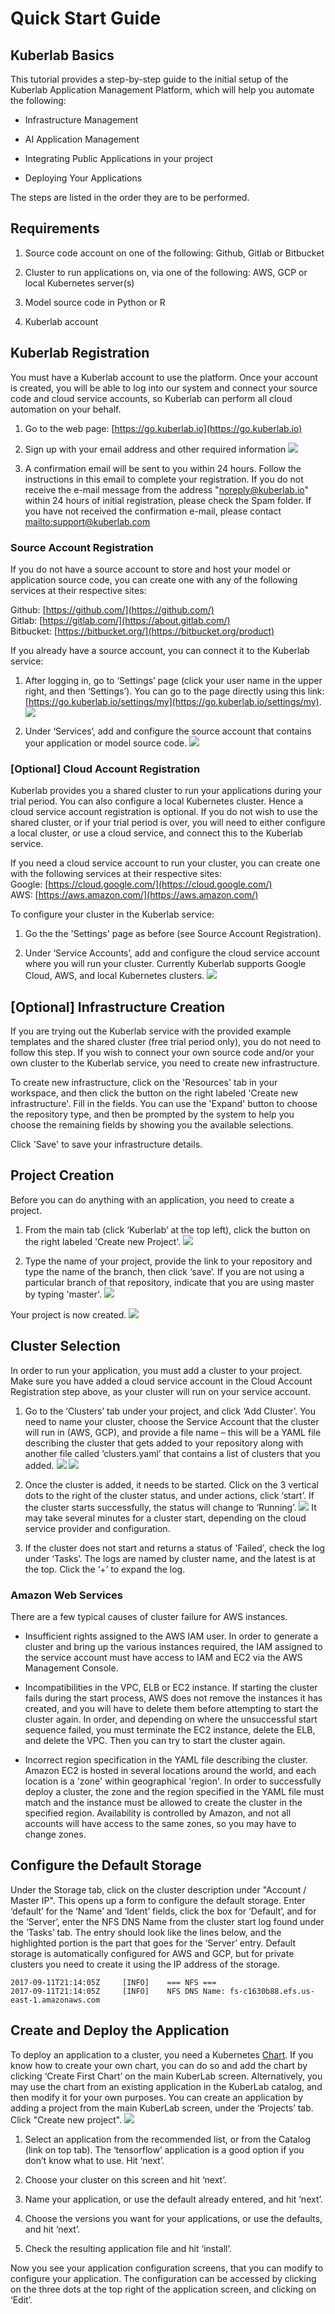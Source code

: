 # Quick Start Guide

## Kuberlab Basics

This tutorial provides a step-by-step guide to the initial setup of the Kuberlab Application Management Platform, which will help you automate the following:

* Infrastructure Management

* AI Application Management

* Integrating Public Applications in your project

* Deploying Your Applications

The steps are listed in the order they are to be performed.

## Requirements

1. Source code account on one of the following: Github, Gitlab or Bitbucket

2. Cluster to run applications on, via one of the following: AWS, GCP or local Kubernetes server(s)

3. Model source code in Python or R

4. Kuberlab account

## Kuberlab Registration

You must have a Kuberlab account to use the platform. Once your account is created, you will be able to log into our system and connect your source code and cloud service accounts, so Kuberlab can perform all cloud automation on your behalf.

1. Go to the web page: [https://go.kuberlab.io](https://go.kuberlab.io)

2. Sign up with your email address and other required information ![](img/signup2.png)

3. A confirmation email will be sent to you within 24 hours. Follow the instructions in this email to complete your registration. If you do not receive the e-mail message from the address "noreply@kuberlab.io" within 24 hours of initial registration, please check the Spam folder. If you have not received the confirmation e-mail, please contact [mailto:support@kuberlab.com](mailto:support@kuberlab.com)


### Source Account Registration

If you do not have a source account to store and host your model or application source code, you can create one with any of the following services at their respective sites:  

Github: [https://github.com/](https://github.com/)  
Gitlab: [https://gitlab.com/](https://about.gitlab.com/)  
Bitbucket: [https://bitbucket.org/](https://bitbucket.org/product)  

If you already have a source account, you can connect it to the Kuberlab service:

1. After logging in, go to ‘Settings’ page (click your user name in the upper right, and then ‘Settings’). You can go to the page directly using this link: [https://go.kuberlab.io/settings/my](https://go.kuberlab.io/settings/my). ![](img/image_1.png)

2. Under ‘Services’, add and configure the source account that contains your application or model source code. ![](img/image_2.png)


### [Optional] Cloud Account Registration

Kuberlab provides you a shared cluster to run your applications during your trial period. You can also configure a local Kubernetes cluster. Hence a cloud service account registration is optional. If you do not wish to use the shared cluster, or if your trial period is over, you will need to either configure a local cluster, or use a cloud service, and connect this to the Kuberlab service.

If you need a cloud service account to run your cluster, you can create one with the following services at their respective sites:  
Google: [https://cloud.google.com/](https://cloud.google.com/)  
AWS: [https://aws.amazon.com/](https://aws.amazon.com/)  

To configure your cluster in the Kuberlab service:
1. Go the the 'Settings' page as before (see Source Account Registration).

2. Under ‘Service Accounts’, add and configure the cloud service account where you will run your cluster. Currently Kuberlab supports Google Cloud, AWS, and local Kubernetes clusters.
![](img/image_3.png)

## [Optional] Infrastructure Creation

If you are trying out the Kuberlab service with the provided example templates and the shared cluster (free trial period only), you do not need to follow this step. If you wish to connect your own source code and/or your own cluster to the Kuberlab service, you need to create new infrastructure.

To create new infrastructure, click on the 'Resources' tab in your workspace, and then click the button on the right labeled 'Create new infrastructure'. Fill in the fields. You can use the 'Expand' button to choose the repository type, and then be prompted by the system to help you choose the remaining fields by showing you the available selections.

Click 'Save' to save your infrastructure details.

## Project Creation

Before you can do anything with an application, you need to create a project.

1. From the main tab (click ‘Kuberlab’ at the top left), click the button on the right labeled 'Create new Project'.
![](img/image_4.png)

2. Type the name of your project, provide the link to your repository and type the name of the branch, then click ‘save’. If you are not using a particular branch of that repository, indicate that you are using master by typing 'master'.
![](img/image_5.png)

Your project is now created.
![](img/image_6.png)

## Cluster Selection

In order to run your application, you must add a cluster to your project. Make sure you have added a cloud service account in the Cloud Account Registration step above, as your cluster will run on your service account.

1. Go to the ‘Clusters’ tab under your project, and click ‘Add Cluster’. You need to name your cluster, choose the Service Account that the cluster will run in (AWS, GCP), and provide a file name – this will be a YAML file describing the cluster that gets added to your repository along with another file called ‘clusters.yaml’ that contains a list of clusters that you added. ![](img/image_7.png) ![](img/image_8.png)

2. Once the cluster is added, it needs to be started. Click on the 3 vertical dots to the right of the cluster status, and under actions, click ‘start’. If the cluster starts successfully, the status will change to ‘Running’. ![](img/image_9.png)
It may take several minutes for a cluster start, depending on the cloud service provider and configuration.

3. If the cluster does not start and returns a status of 'Failed', check the log under ‘Tasks’. The logs are named by cluster name, and the latest is at the top. Click the ‘+’ to expand the log.

### Amazon Web Services

There are a few typical causes of cluster failure for AWS instances.

* Insufficient rights assigned to the AWS IAM user. In order to generate a cluster and bring up the various instances required, the IAM assigned to the service account must have access to IAM and EC2 via the AWS Management Console. 

* Incompatibilities in the VPC, ELB or EC2 instance. If starting the cluster fails during the start process, AWS does not remove the instances it has created, and you will have to delete them before attempting to start the cluster again. In order, and depending on where the unsuccessful start sequence failed, you must terminate the EC2 instance, delete the ELB, and delete the VPC. Then you can try to start the cluster again.

* Incorrect region specification in the YAML file describing the cluster. Amazon EC2 is hosted in several locations around the world, and each location is a 'zone' within geographical 'region'. In order to successfully deploy a cluster, the zone and the region specified in the YAML file must match and the instance must be allowed to create the cluster in the specified region. Availability is controlled by Amazon, and not all accounts will have access to the same zones, so you may have to change zones.

## Configure the Default Storage

Under the Storage tab, click on the cluster description under "Account / Master IP". This opens up a form to configure the default storage. Enter ‘default’ for the ‘Name’ and ‘Ident’ fields, click the box for ‘Default’, and for the ‘Server’, enter the NFS DNS Name from the cluster start log found under the ‘Tasks’ tab. The entry should look like the lines below, and the highlighted portion is the part that goes for the ‘Server’ entry. Default storage is automatically configured for AWS and GCP, but for private clusters you need to create it using the IP address of the storage.
```
2017-09-11T21:14:05Z     [INFO]    === NFS ===
2017-09-11T21:14:05Z     [INFO]    NFS DNS Name: fs-c1630b88.efs.us-east-1.amazonaws.com
```

## Create and Deploy the Application

To deploy an application to a cluster, you need a Kubernetes [Chart](https://github.com/kubernetes/helm/blob/master/docs/charts.md). If you know how to create your own chart, you can do so and add the chart by clicking ‘Create First Chart’ on the main KuberLab screen. Alternatively, you may use the chart from an existing application in the KuberLab catalog, and then modify it for your own purposes. You can create an application by adding a project from the main KuberLab screen, under the ‘Projects’ tab. Click "Create new project".
![](img/image_10.png)

1. Select an application from the recommended list, or from the Catalog (link on top tab). The ‘tensorflow’ application is a good option if you don’t know what to use. Hit ‘next’.

2. Choose your cluster on this screen and hit ‘next’.

3. Name your application, or use the default already entered, and hit ‘next’.

4. Choose the versions you want for your applications, or use the defaults, and hit ‘next’.

5. Check the resulting application file and hit ‘install’.

Now you see your application configuration screens, that you can modify to configure your application. The configuration can be accessed by clicking on the three dots at the top right of the application screen, and clicking on ‘Edit’.






